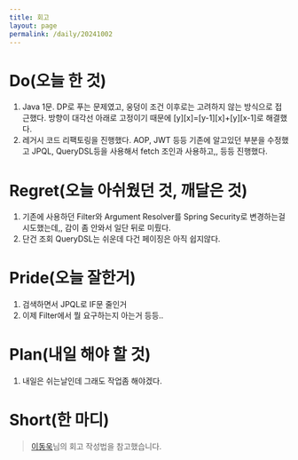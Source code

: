 ```yaml
---
title: 회고
layout: page
permalink: /daily/20241002
---
```


# Do(오늘 한 것)
1. Java 1문. DP로 푸는 문제였고, 웅덩이 조건 이후로는 고려하지 않는 방식으로 접근했다. 방향이 대각선 아래로 고정이기 때문에 [y][x]=[y-1][x]+[y][x-1]로 해결했다.
2. 레거시 코드 리팩토링을 진행했다. AOP, JWT 등등 기존에 알고있던 부분을 수정했고 JPQL, QueryDSL등을 사용해서 fetch 조인과 사용하고,, 등등 진행했다.

# Regret(오늘 아쉬웠던 것, 깨달은 것)
1. 기존에 사용하던 Filter와 Argument Resolver를 Spring Security로 변경하는걸 시도했는데,, 감이 좀 안와서 일단 뒤로 미뤘다.
2. 단건 조회 QueryDSL는 쉬운데 다건 페이징은 아직 쉽지않다.

# Pride(오늘 잘한거)
1. 검색하면서 JPQL로 IF문 줄인거
2. 이제 Filter에서 뭘 요구하는지 아는거 등등..

# Plan(내일 해야 할 것)
1. 내일은 쉬는날인데 그래도 작업좀 해야겠다.

# Short(한 마디)


> [이동욱](https://dongwooklee96.github.io/)님의 회고 작성법을 참고했습니다.